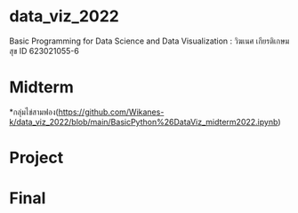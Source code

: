 # data_viz_2022
Basic Programming for Data Science and Data Visualization : วิฆเนศ เกียรติเกษมสุข ID 623021055-6

# Midterm
*กลุ่มไข่สามฟอง(https://github.com/Wikanes-k/data_viz_2022/blob/main/BasicPython%26DataViz_midterm2022.ipynb)

# Project

# Final
